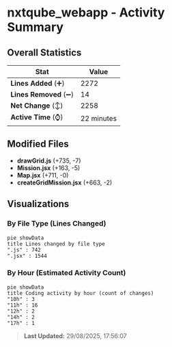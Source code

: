 # nxtqube_webapp - Activity Summary 

## Overall Statistics

| Stat                   | Value                                                             |
| ---------------------- | ----------------------------------------------------------------- |
| **Lines Added** (➕)   | 2272                                          |
| **Lines Removed** (➖) | 14                                        |
| **Net Change** (↕)    | 2258                |
| **Active Time** (⌚)   | 22 minutes |


## Modified Files
- **drawGrid.js** (+735, -7)
- **Mission.jsx** (+163, -5)
- **Map.jsx** (+711, -0)
- **createGridMission.jsx** (+663, -2)

## Visualizations

### By File Type (Lines Changed)

```mermaid
pie showData
title Lines changed by file type
".js" : 742
".jsx" : 1544
```

### By Hour (Estimated Activity Count)

```mermaid
pie showData
title Coding activity by hour (count of changes)
"10h" : 3
"11h" : 16
"12h" : 2
"14h" : 2
"17h" : 1
```


> **Last Updated:** 29/08/2025, 17:56:07